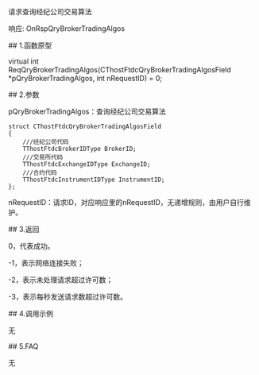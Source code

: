 <p>请求查询经纪公司交易算法</p>
<p>响应: OnRspQryBrokerTradingAlgos</p>
<span class="anchor" id="4b6e1ef5-9d74-4047-8607-8fd8e9b377fc"></span>
## 1.函数原型
<p>virtual int ReqQryBrokerTradingAlgos(CThostFtdcQryBrokerTradingAlgosField *pQryBrokerTradingAlgos, int nRequestID) = 0;</p>
<span class="anchor" id="9949f054-89b0-4bd5-9a42-d298aabbf6e4"></span>
## 2.参数
<p>pQryBrokerTradingAlgos：查询经纪公司交易算法</p>
<pre><code>struct CThostFtdcQryBrokerTradingAlgosField
{
    ///经纪公司代码
    TThostFtdcBrokerIDType BrokerID;
    ///交易所代码
    TThostFtdcExchangeIDType ExchangeID;
    ///合约代码
    TThostFtdcInstrumentIDType InstrumentID;
};
</code></pre>
<p>nRequestID：请求ID，对应响应里的nRequestID，无递增规则，由用户自行维护。</p>
<span class="anchor" id="18980f21-9eb1-4b7a-bcbb-74a4fbe337ad"></span>
## 3.返回
<p>0，代表成功。</p>
<p>-1，表示网络连接失败；</p>
<p>-2，表示未处理请求超过许可数；</p>
<p>-3，表示每秒发送请求数超过许可数。</p>
<span class="anchor" id="9c79a036-0b38-41ce-bf87-602f2c944a43"></span>
## 4.调用示例
<p>无</p>
<span class="anchor" id="c78bc0d4-664b-4aaf-8765-97b3eaf8413e"></span>
## 5.FAQ
<p>无</p>
